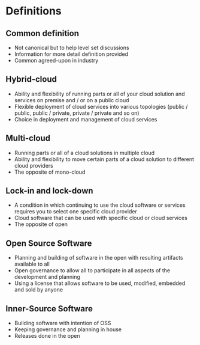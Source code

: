 # Definitions

## Common definition

* Not canonical but to help level set discussions
* Information for more detail definition provided
* Common agreed-upon in industry

## Hybrid-cloud

* Ability and flexibility of running parts or all of your cloud solution and services on premise and / or on a public cloud
* Flexible deployment of cloud services into various topologies (public / public, public / private, private / private and so on)
* Choice in deployment and management of cloud services

## Multi-cloud

* Running parts or all of a cloud solutions in multiple cloud
* Ability and flexibility to move certain parts of a cloud solution to different cloud providers
* The opposite of mono-cloud

## Lock-in and lock-down

* A condition in which continuing to use the cloud software or services requires you to select one specific cloud provider
* Cloud software that can be used with specific cloud or cloud services
* The opposite of open

## Open Source Software

* Planning and building of software in the open with resulting artifacts available to all
* Open governance to allow all to participate in all aspects of the development and planning
* Using a license that allows software to be used, modified, embedded and sold by anyone

## Inner-Source Software

* Building software with intention of OSS
* Keeping governance and planning in house
* Releases done in the open

